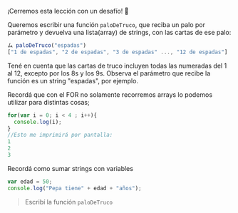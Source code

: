 ¡Cerremos esta lección con un desafío! :muscle:

Queremos escribir una función `paloDeTruco`, que reciba un palo por parámetro y devuelva una lista(array) de strings, con las cartas de ese palo:

```javascript
ム paloDeTruco("espadas")
["1 de espadas", "2 de espadas", "3 de espadas" ..., "12 de espadas"]
```
Tené en cuenta que las cartas de truco incluyen todas las numeradas del 1 al 12, excepto por los 8s y los 9s.
Observa el parámetro que recibe la función es un string "espadas", por ejemplo.

Recordá que con el FOR no solamente recorremos arrays lo podemos utilizar para distintas cosas;

```javascript
for(var i = 0; i < 4 ; i++){
  console.log(i);
}
//Esto me imprimirá por pantalla:
1
2
3
```
Recordá como sumar strings con variables
```javascript
var edad = 50;
console.log("Pepa tiene" + edad + "años");
```



> Escribí la función `paloDeTruco`



